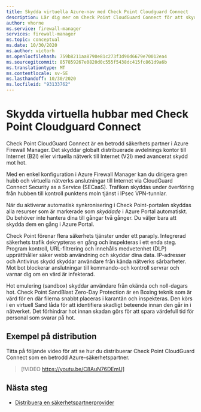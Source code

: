 ```yaml
---
title: Skydda virtuella Azure-nav med Check Point Cloudguard Connect
description: Lär dig mer om Check Point CloudGuard Connect för att skydda virtuella Azure-nav
author: vhorne
ms.service: firewall-manager
services: firewall-manager
ms.topic: conceptual
ms.date: 10/30/2020
ms.author: victorh
ms.openlocfilehash: 759b8211aa8790e81c273f3d90d6679e70012ea4
ms.sourcegitcommit: 857859267e0820d0c555f5438dc415fc861d9a6b
ms.translationtype: MT
ms.contentlocale: sv-SE
ms.lasthandoff: 10/30/2020
ms.locfileid: "93133762"
---
```

# <a name="secure-virtual-hubs-using-check-point-cloudguard-connect"></a>Skydda virtuella hubbar med Check Point Cloudguard Connect

Check Point CloudGuard Connect är en betrodd säkerhets partner i Azure Firewall Manager. Det skyddar globalt distribuerade avdelnings kontor till Internet (B2I) eller virtuella nätverk till Internet (V2I) med avancerat skydd mot hot. 

Med en enkel konfiguration i Azure Firewall Manager kan du dirigera gren hubb och virtuella nätverks anslutningar till Internet via CloudGuard Connect Security as a Service (SECaaS). Trafiken skyddas under överföring från hubben till kontroll punktens moln tjänst i IPsec VPN-tunnlar.

När du aktiverar automatisk synkronisering i Check Point-portalen skyddas alla resurser som är markerade som *skyddade* i Azure Portal automatiskt. Du behöver inte hantera dina till gångar två gånger. Du väljer bara att skydda dem en gång i Azure Portal.

Check Point förenar flera säkerhets tjänster under ett paraply. Integrerad säkerhets trafik dekrypteras en gång och inspekteras i ett enda steg. Program kontroll, URL-filtrering och innehålls medvetenhet (DLP) upprätthåller säker webb användning och skyddar dina data. IP-adresser och Antivirus skydd skyddar användare från kända nätverks sårbarheter. Mot bot blockerar anslutningar till kommando-och kontroll servrar och varnar dig om en värd är infekterad.

Hot emulering (sandbox) skyddar användare från okända och noll-dagars hot. Check Point SandBlast Zero-Day Protection är en Boxing teknik som är värd för en där filerna snabbt placeras i karantän och inspekteras. Den körs i en virtuell Sand låda för att identifiera skadligt beteende innan den går in i nätverket. Det förhindrar hot innan skadan görs för att spara värdefull tid för personal som svarar på hot. 

## <a name="deployment-example"></a>Exempel på distribution

Titta på följande video för att se hur du distribuerar Check Point CloudGuard Connect som en betrodd Azure-säkerhetspartner.

> [!VIDEO https://youtu.be/C8AuN76DEmU]

## <a name="next-steps"></a>Nästa steg

- [Distribuera en säkerhetspartnerprovider](deploy-trusted-security-partner.md)
